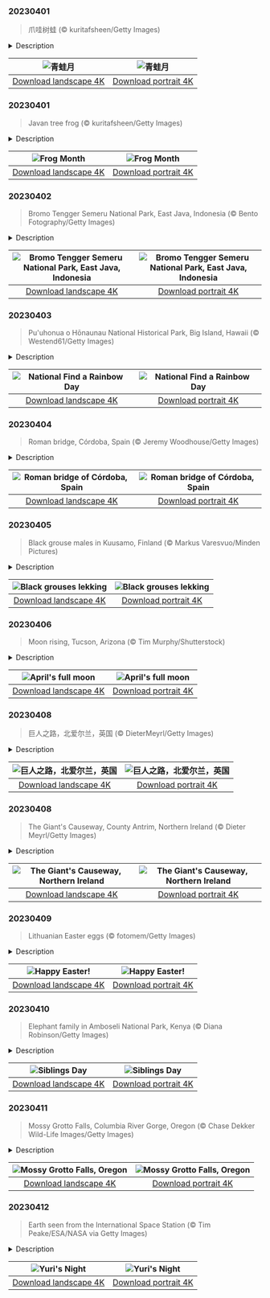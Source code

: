 

### 20230401

> 爪哇树蛙 (© kuritafsheen/Getty Images)

<details>
<summary>Description</summary>

> 青蛙月开始于每年的4月1日。作为食物链的关键一环，青蛙是一种很重要的生物，它们擅长捕食蚊虫、苍蝇、蜘蛛，甚至老鼠，可以帮助控制害虫的数量。
> 
> 可悲的是，在过去的50年里，已经有至少200种青蛙灭绝了，许多人担心这可能预示着更大范围的生物多样性的丧失。所以，今年四月，让我们多花一些时间来了解这些不起眼的两栖动物，寻求更多拯救它们的方法。即便是从身边的小事做起，比如做好垃圾分类，不乱扔垃圾，这些细微的改变也将极大地改善青蛙的生存环境。
> 
> 

</details>

| ![青蛙月](https://cn.bing.com/th?id=OHR.FrogMonth_ZH-CN3874143397_UHD.jpg&pid=hp&w=400&h=224&rs=1&c=4) | ![青蛙月](https://cn.bing.com/th?id=OHR.FrogMonth_ZH-CN3874143397_1080x1920.jpg&pid=hp&w=155&h=315&rs=1&c=4) |
|:---------:|:---------:|
| [Download landscape 4K](https://cn.bing.com/th?id=OHR.FrogMonth_ZH-CN3874143397_UHD.jpg) | [Download portrait 4K](https://cn.bing.com/th?id=OHR.FrogMonth_ZH-CN3874143397_1080x1920.jpg) |

### 20230401

> Javan tree frog (© kuritafsheen/Getty Images)

<details>
<summary>Description</summary>

> This sleepy-looking Javan tree frog, which is only found on the Indonesian island of Java, is the perfect mascot for National Frog Month. While not everyone is a fan, frogs play a critical role in the food chain, eating pests like mosquitoes, flies, spiders, and even mice.
> 
> It is estimated that at least 200 species of frogs have gone extinct in the last five decades and there are fears hundreds more will follow. So, this April, let's take a moment to learn more about these little amphibians and ways to save them. Even the smallest changes, such as being more wary of how we dispose of our trash, can be immensely beneficial for this important species.
> 
> 

</details>

| ![Frog Month](https://cn.bing.com/th?id=OHR.FrogMonth_EN-US6861485456_UHD.jpg&pid=hp&w=400&h=224&rs=1&c=4) | ![Frog Month](https://cn.bing.com/th?id=OHR.FrogMonth_EN-US6861485456_1080x1920.jpg&pid=hp&w=155&h=315&rs=1&c=4) |
|:---------:|:---------:|
| [Download landscape 4K](https://cn.bing.com/th?id=OHR.FrogMonth_EN-US6861485456_UHD.jpg) | [Download portrait 4K](https://cn.bing.com/th?id=OHR.FrogMonth_EN-US6861485456_1080x1920.jpg) |

### 20230402

> Bromo Tengger Semeru National Park, East Java, Indonesia (© Bento Fotography/Getty Images)

<details>
<summary>Description</summary>

> Welcome to the spectacular Bromo Tengger Semeru National Park, on the Indonesian island of Java, famous for stunning sunrises and its dramatic landscape. Here, a massive ancient volcano erupted thousands of years ago and inside its collapsed crater, more volcanoes formed.
> 
> To the left, spewing smoke and steam, is Mount Bromo, one of the most iconic sites in East Java, which has erupted at least four times in the last 20 years. In the forefront of the picture, with trees creeping up the sides, is Mount Batok, which is no longer active, while Java's highest mountain (and active volcano) Semeru, is visible in the background. The Tengger Sand Sea, a vast area of fine volcanic sand, wraps around five volcanoes inside the caldera. No wonder this massive national park is sometimes referred to as the land of sand and fire.
> 
> 

</details>

| ![Bromo Tengger Semeru National Park, East Java, Indonesia](https://cn.bing.com/th?id=OHR.JavaBromo_EN-US3411031416_UHD.jpg&pid=hp&w=400&h=224&rs=1&c=4) | ![Bromo Tengger Semeru National Park, East Java, Indonesia](https://cn.bing.com/th?id=OHR.JavaBromo_EN-US3411031416_1080x1920.jpg&pid=hp&w=155&h=315&rs=1&c=4) |
|:---------:|:---------:|
| [Download landscape 4K](https://cn.bing.com/th?id=OHR.JavaBromo_EN-US3411031416_UHD.jpg) | [Download portrait 4K](https://cn.bing.com/th?id=OHR.JavaBromo_EN-US3411031416_1080x1920.jpg) |

### 20230403

> Pu'uhonua o Hōnaunau National Historical Park, Big Island, Hawaii (© Westend61/Getty Images)

<details>
<summary>Description</summary>

> Happy National Find a Rainbow Day!  These colorful natural marvels appear when light strikes water droplets, creating a natural prism effect. So, areas that have plenty of sunshine and showers are a good place to start your search.
> 
> And where better to look than Hawaii, said to be the rainbow capital of the world? At Pu'uhonua o Hōnaunau National Historical Park on the Big Island, a combination of mountains, clear air, and trade winds bringing rain showers helps create the perfect conditions for rainbow sightings.
> 
> 

</details>

| ![National Find a Rainbow Day](https://cn.bing.com/th?id=OHR.HonaunauNP_EN-US9995236109_UHD.jpg&pid=hp&w=400&h=224&rs=1&c=4) | ![National Find a Rainbow Day](https://cn.bing.com/th?id=OHR.HonaunauNP_EN-US9995236109_1080x1920.jpg&pid=hp&w=155&h=315&rs=1&c=4) |
|:---------:|:---------:|
| [Download landscape 4K](https://cn.bing.com/th?id=OHR.HonaunauNP_EN-US9995236109_UHD.jpg) | [Download portrait 4K](https://cn.bing.com/th?id=OHR.HonaunauNP_EN-US9995236109_1080x1920.jpg) |

### 20230404

> Roman bridge, Córdoba, Spain (© Jeremy Woodhouse/Getty Images)

<details>
<summary>Description</summary>

> The Roman bridge of Córdoba, in the ancient Spanish city’s historic center, has been rebuilt several times over the centuries. For 2,000 years it was the city’s only bridge across the Guadalquivir River, originally built in the first century BCE during the expansion of the Roman Empire. Much of the current bridge dates from reconstruction in the 8th century following the Moorish conquest, a period when hundreds of mosques and palaces were built, and Córdoba became one of Europe's largest cities and a center of learning and culture.
> 
> While it has seen centuries of traffic, the bridge is now only open to pedestrians, following the opening of the Miraflores Bridge in 2004. If it looks familiar, you might have spotted it standing in as part of the fictional city of Volantis in 'Game of Thrones.'
> 
> 

</details>

| ![Roman bridge of Córdoba, Spain](https://cn.bing.com/th?id=OHR.RomanBridge_EN-US4101165681_UHD.jpg&pid=hp&w=400&h=224&rs=1&c=4) | ![Roman bridge of Córdoba, Spain](https://cn.bing.com/th?id=OHR.RomanBridge_EN-US4101165681_1080x1920.jpg&pid=hp&w=155&h=315&rs=1&c=4) |
|:---------:|:---------:|
| [Download landscape 4K](https://cn.bing.com/th?id=OHR.RomanBridge_EN-US4101165681_UHD.jpg) | [Download portrait 4K](https://cn.bing.com/th?id=OHR.RomanBridge_EN-US4101165681_1080x1920.jpg) |

### 20230405

> Black grouse males in Kuusamo, Finland (© Markus Varesvuo/Minden Pictures)

<details>
<summary>Description</summary>

> These showy males are squaring up in Kuusamo, Finland, a popular hang-out spot for black grouse as they take part in a flamboyant courtship ritual. They fan their tail feathers and inflate their necks while letting out a murmuring coo, hoping that a female selects them. This communal display is called lekking, and though we only see two birds here, these groups can number up to 200. Black grouse aren't the only animals known to participate in leks—bats, paper wasps, Atlantic cod, and fiddler crabs are among the many other species which go to the same lengths to find the right mate.
> 
> 
> 
> 

</details>

| ![Black grouses lekking](https://cn.bing.com/th?id=OHR.BlackGrouseLekking_EN-US3235220681_UHD.jpg&pid=hp&w=400&h=224&rs=1&c=4) | ![Black grouses lekking](https://cn.bing.com/th?id=OHR.BlackGrouseLekking_EN-US3235220681_1080x1920.jpg&pid=hp&w=155&h=315&rs=1&c=4) |
|:---------:|:---------:|
| [Download landscape 4K](https://cn.bing.com/th?id=OHR.BlackGrouseLekking_EN-US3235220681_UHD.jpg) | [Download portrait 4K](https://cn.bing.com/th?id=OHR.BlackGrouseLekking_EN-US3235220681_1080x1920.jpg) |

### 20230406

> Moon rising, Tucson, Arizona (© Tim Murphy/Shutterstock)

<details>
<summary>Description</summary>

> The full moon has inspired folklore, myths, writers, and artists throughout history and has been given many names, depending on the time of year it appears. April's first full moon is known as the pink moon, but that doesn’t mean it will appear pink against the night sky. Native Americans named it for the pink wildflowers, moss pink or creeping phlox, that bloom in the eastern US in the spring.
> 
> If it does appear pink, orange, or golden, it is because sunlight reflects off the moon and travels through our atmosphere. Here, dust, pollution, and other particles scatter the light, making it appear more colorful when it hangs lower in the sky. It appears whiter as it rises. Perhaps this pink moon is tinged by the dust of the Arizona desert.
> 
> 

</details>

| ![April's full moon](https://cn.bing.com/th?id=OHR.ArizonaPinkMoon_EN-US5941531826_UHD.jpg&pid=hp&w=400&h=224&rs=1&c=4) | ![April's full moon](https://cn.bing.com/th?id=OHR.ArizonaPinkMoon_EN-US5941531826_1080x1920.jpg&pid=hp&w=155&h=315&rs=1&c=4) |
|:---------:|:---------:|
| [Download landscape 4K](https://cn.bing.com/th?id=OHR.ArizonaPinkMoon_EN-US5941531826_UHD.jpg) | [Download portrait 4K](https://cn.bing.com/th?id=OHR.ArizonaPinkMoon_EN-US5941531826_1080x1920.jpg) |

### 20230408

> 巨人之路，北爱尔兰，英国 (© DieterMeyrl/Getty Images)

<details>
<summary>Description</summary>

> 纵观历史，人类创造了各种各样的传说来解释我们无法理解的自然现象。一个典型的例子便是北爱尔兰的巨人之路，这里有大约40000根玄武岩柱从海边的地面里冒出来。岩浆从地壳裂缝喷出，遇海水冷却后便形成了这些棱柱状结构。盖尔人的传说赋予了这些石柱传奇色彩：一个巨人为了与苏格兰的对手交战，建造了一座横跨海峡的大桥，而现在，这座桥只剩下了这一段巨人之路。尽管我们现在已经明白巨人之路的形成原因，但是想象一下那个传说中的场景，还是令人振奋不已。
> 
> 
> 
> 

</details>

| ![巨人之路，北爱尔兰，英国](https://cn.bing.com/th?id=OHR.NIrelandGiants_ZH-CN6110576507_UHD.jpg&pid=hp&w=400&h=224&rs=1&c=4) | ![巨人之路，北爱尔兰，英国](https://cn.bing.com/th?id=OHR.NIrelandGiants_ZH-CN6110576507_1080x1920.jpg&pid=hp&w=155&h=315&rs=1&c=4) |
|:---------:|:---------:|
| [Download landscape 4K](https://cn.bing.com/th?id=OHR.NIrelandGiants_ZH-CN6110576507_UHD.jpg) | [Download portrait 4K](https://cn.bing.com/th?id=OHR.NIrelandGiants_ZH-CN6110576507_1080x1920.jpg) |

### 20230408

> The Giant's Causeway, County Antrim, Northern Ireland (© Dieter Meyrl/Getty Images)

<details>
<summary>Description</summary>

> Throughout history, humans have crafted legends to explain natural phenomena that defy our understanding. A prime example is the Giant's Causeway in Northern Ireland where some 40,000 basalt columns spring from the ground at the shore. Scientists tell us these columns developed 50 to 60 million years ago, when lava erupted from volcanic fissures, then cooled and contracted, cracking into hexagonal structures.
> 
> But Gaelic legend tells a different tale. It says the giant Fionn mac Cumhaill, anglicized as Finn McCool, built a bridge across the sea to fight his Scottish giant counterpart, Benandonner. The remains of his bridge are said to be found in the Giant's Causeway on one side, and Fingal's Cave on the Scottish island of Staffa, also formed by basalt columns. Though we understand the geology of the Giant's Causeway now, some may prefer to picture giants striding across the sea.
> 
> 

</details>

| ![The Giant's Causeway, Northern Ireland](https://cn.bing.com/th?id=OHR.NIrelandGiants_EN-US3269727738_UHD.jpg&pid=hp&w=400&h=224&rs=1&c=4) | ![The Giant's Causeway, Northern Ireland](https://cn.bing.com/th?id=OHR.NIrelandGiants_EN-US3269727738_1080x1920.jpg&pid=hp&w=155&h=315&rs=1&c=4) |
|:---------:|:---------:|
| [Download landscape 4K](https://cn.bing.com/th?id=OHR.NIrelandGiants_EN-US3269727738_UHD.jpg) | [Download portrait 4K](https://cn.bing.com/th?id=OHR.NIrelandGiants_EN-US3269727738_1080x1920.jpg) |

### 20230409

> Lithuanian Easter eggs (© fotomem/Getty Images)

<details>
<summary>Description</summary>

> Humans have been decorating eggs for Easter for centuries, but decorated ostrich eggs have been found from as far back as 60,000 years ago, long before the Christian festival began. The Easter egg has long been a symbol of fertility and rebirth, but exactly why people started decorating them is unclear. One theory is that, because animal products were not eaten during the religious Lenten season, people would hard-boil the eggs and decorate them with dye and wax, until they could be eaten at Easter. A more opulent type of decorated egg, Fabergé eggs, were famously created as bejeweled Easter gifts to the Russian imperial family. Our homepage image shows eggs from Lithuania, where people use traditional methods to paint patterns with wax using sharp objects or etch patterns into dyed eggs.
> 
> What creative ideas do you have to decorate eggs this Easter?
> 
> 

</details>

| ![Happy Easter!](https://cn.bing.com/th?id=OHR.LithuanianEggs_EN-US5086451033_UHD.jpg&pid=hp&w=400&h=224&rs=1&c=4) | ![Happy Easter!](https://cn.bing.com/th?id=OHR.LithuanianEggs_EN-US5086451033_1080x1920.jpg&pid=hp&w=155&h=315&rs=1&c=4) |
|:---------:|:---------:|
| [Download landscape 4K](https://cn.bing.com/th?id=OHR.LithuanianEggs_EN-US5086451033_UHD.jpg) | [Download portrait 4K](https://cn.bing.com/th?id=OHR.LithuanianEggs_EN-US5086451033_1080x1920.jpg) |

### 20230410

> Elephant family in Amboseli National Park, Kenya (© Diana Robinson/Getty Images)

<details>
<summary>Description</summary>

> We're in Kenya's Amboseli National Park today to celebrate Siblings Day with these baby African elephant twins and their mom. Siblings Day is celebrated every April 10 in parts of the US and other areas of the world. In 1995, Claudia Evart, who lost her siblings at a young age, created this holiday and established the Siblings Day Foundation, which is working to get the holiday officially recognized in the US alongside Mother's Day and Father's Day. India's Raksha Bandhan is the oldest sibling holiday that is still widely observed today, usually falling in August. Hindu women commemorate this day by wrapping a band around their brothers' wrists as a sign of mutual care and respect. If this seems like too much, maybe just pick up the phone and give a loved one a call.
> 
> 
> 
> 

</details>

| ![Siblings Day](https://cn.bing.com/th?id=OHR.ElephantTwins_EN-US2939253051_UHD.jpg&pid=hp&w=400&h=224&rs=1&c=4) | ![Siblings Day](https://cn.bing.com/th?id=OHR.ElephantTwins_EN-US2939253051_1080x1920.jpg&pid=hp&w=155&h=315&rs=1&c=4) |
|:---------:|:---------:|
| [Download landscape 4K](https://cn.bing.com/th?id=OHR.ElephantTwins_EN-US2939253051_UHD.jpg) | [Download portrait 4K](https://cn.bing.com/th?id=OHR.ElephantTwins_EN-US2939253051_1080x1920.jpg) |

### 20230411

> Mossy Grotto Falls, Columbia River Gorge, Oregon (© Chase Dekker Wild-Life Images/Getty Images)

<details>
<summary>Description</summary>

> Mossy Grotto Falls is a tiny 20-foot waterfall in Oregon's Columbia River Gorge, home to around 90 waterfalls. This winsome waterfall became popular in recent years after several renowned photographers snapped it following its discovery in 2006. Waterfalls around the world draw our attention and inspire emotions (and even themes for pop songs). In contrast to the serene, burbling Mossy Grotto Falls, Angel Falls in Venezuela is the tallest in the world, where water plunges 2,648 feet before reaching the ground. This roaring wonder is awe-inspiring and one of the top tourist-draws in the country. If you need a moment of reflection, we recommend searching for the nearest waterfall and taking a trip to connect with nature.
> 
> 
> 
> 

</details>

| ![Mossy Grotto Falls, Oregon](https://cn.bing.com/th?id=OHR.MossyGrottoFalls_EN-US5828454161_UHD.jpg&pid=hp&w=400&h=224&rs=1&c=4) | ![Mossy Grotto Falls, Oregon](https://cn.bing.com/th?id=OHR.MossyGrottoFalls_EN-US5828454161_1080x1920.jpg&pid=hp&w=155&h=315&rs=1&c=4) |
|:---------:|:---------:|
| [Download landscape 4K](https://cn.bing.com/th?id=OHR.MossyGrottoFalls_EN-US5828454161_UHD.jpg) | [Download portrait 4K](https://cn.bing.com/th?id=OHR.MossyGrottoFalls_EN-US5828454161_1080x1920.jpg) |

### 20230412

> Earth seen from the International Space Station (© Tim Peake/ESA/NASA via Getty Images)

<details>
<summary>Description</summary>

> On April 12, 1961, Russian cosmonaut Yuri Gagarin astounded the world by becoming the first person to travel to outer space. In less than two hours, Gagarin completed a full orbit of the Earth in the Vostok 3KA spacecraft. Less than a month later, Mercury astronaut Alan Shepard became the first American in space. The spectacle of looking back at Earth from space has not lost its charm, as you can see in today's picture taken from the International Space Station. Also known as the 'World Space Party,' Yuri's Night is a global celebration of astronomy and a reflection on how space exploration can unite people in a divided world.
> 
> 
> 
> 

</details>

| ![Yuri's Night](https://cn.bing.com/th?id=OHR.EuropeFromISS_EN-US3248706956_UHD.jpg&pid=hp&w=400&h=224&rs=1&c=4) | ![Yuri's Night](https://cn.bing.com/th?id=OHR.EuropeFromISS_EN-US3248706956_1080x1920.jpg&pid=hp&w=155&h=315&rs=1&c=4) |
|:---------:|:---------:|
| [Download landscape 4K](https://cn.bing.com/th?id=OHR.EuropeFromISS_EN-US3248706956_UHD.jpg) | [Download portrait 4K](https://cn.bing.com/th?id=OHR.EuropeFromISS_EN-US3248706956_1080x1920.jpg) |